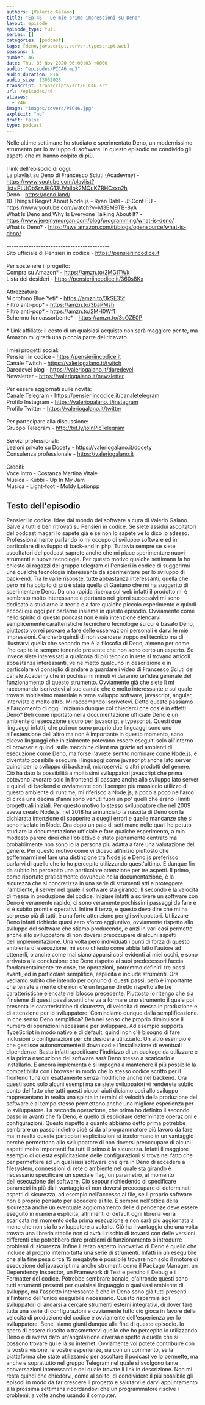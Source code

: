 ```yaml
---
authors: [Valerio Galano]
title: "Ep.46 - Le mie prime impressioni su Deno"
layout: episode
episode_type: full
series: []
categories: [podcast]
tags: [deno,javascript,server,typescript,web]
seasons: 1
number: 46
date: Thu, 05 Nov 2020 06:00:03 +0000
audio: "episodes/PIC46.mp3"
audio_duration: 816
audio_size: 13052028
transcript: transcripts/srt/PIC46.srt
url: /episodes/46
aliases: 
  - /46
image: "images/covers/PIC46.jpg"
explicit: "no"
draft: false
type: podcast
---
```

Nelle ultime settimane ho studiato e sperimentato Deno, un modernissimo strumento per lo sviluppo di software. In questo episodio ne condivido gli aspetti che mi hanno colpito di più.<br /><br />I link dell'episodio di oggi: <br />La playlist su Deno di Francesco Sciuti (Acadevmy) - <a href="https://www.youtube.com/playlist?list=PLUObSrzJKG13UValIbk2MQuKZRHCxxo2h" rel="noopener">https://www.youtube.com/playlist?list=PLUObSrzJKG13UValIbk2MQuKZRHCxxo2h</a> <br />Deno - <a href="https://deno.land/" rel="noopener">https://deno.land/</a> <br />10 Things I Regret About Node.js - Ryan Dahl - JSConf EU - <a href="https://www.youtube.com/watch?v=M3BM9TB-8yA" rel="noopener">https://www.youtube.com/watch?v=M3BM9TB-8yA</a> <br />What Is Deno and Why Is Everyone Talking About It? - <a href="https://www.jeremymorgan.com/blog/programming/what-is-deno/" rel="noopener">https://www.jeremymorgan.com/blog/programming/what-is-deno/</a> <br />What is Deno? - <a href="https://aws.amazon.com/it/blogs/opensource/what-is-deno/" rel="noopener">https://aws.amazon.com/it/blogs/opensource/what-is-deno/</a> <br /><br />------------------------------------------<br />Sito ufficiale di Pensieri in codice - <a href="https://pensieriincodice.it" rel="noopener">https://pensieriincodice.it</a> <br /><br />Per sostenere il progetto:<br />Compra su Amazon* - <a href="https://amzn.to/2MGITWk" rel="noopener">https://amzn.to/2MGITWk</a>  <br />Lista dei desideri - <a href="https://pensieriincodice.it/360s8Kx" rel="noopener">https://pensieriincodice.it/360s8Kx</a> <br /><br />Attrezzatura:<br />Microfono Blue Yeti* - <a href="https://amzn.to/3kSE35f" rel="noopener">https://amzn.to/3kSE35f</a>  <br />Filtro anti-pop* - <a href="https://amzn.to/3baPMsh" rel="noopener">https://amzn.to/3baPMsh</a>  <br />Filtro anti-pop* - <a href="https://amzn.to/2MH0Wf1" rel="noopener">https://amzn.to/2MH0Wf1</a>  <br />Schermo fonoassorbente* - <a href="https://amzn.to/3sOZE0P" rel="noopener">https://amzn.to/3sOZE0P</a>  <br /><br />* Link affiliato: il costo di un qualsiasi acquisto non sarà maggiore per te, ma Amazon mi girerà una piccola parte del ricavato. <br /><br />I miei progetti social:<br />Pensieri in codice - <a href="https://pensieriincodice.it" rel="noopener">https://pensieriincodice.it</a> <br />Canale Twitch - <a href="https://valeriogalano.it/twitch" rel="noopener">https://valeriogalano.it/twitch</a> <br />Daredevel blog - <a href="https://valeriogalano.it/daredevel" rel="noopener">https://valeriogalano.it/daredevel</a> <br />Newsletter - <a href="https://valeriogalano.it/newsletter" rel="noopener">https://valeriogalano.it/newsletter</a> <br /><br />Per essere aggiornati sulle novità:<br />Canale Telegram - <a href="https://pensieriincodice.it/canaletelegram" rel="noopener">https://pensieriincodice.it/canaletelegram</a> <br />Profilo Instagram - <a href="https://valeriogalano.it/instagram" rel="noopener">https://valeriogalano.it/instagram</a> <br />Profilo Twitter - <a href="https://valeriogalano.it/twitter" rel="noopener">https://valeriogalano.it/twitter</a> <br /><br />Per partecipare alla discussione:<br />Gruppo Telegram - <a href="http://bit.ly/joinPicTelegram" rel="noopener">http://bit.ly/joinPicTelegram</a> <br /><br />Servizi professionali:<br />Lezioni private su Docety - <a href="https://valeriogalano.it/docety" rel="noopener">https://valeriogalano.it/docety</a> <br />Consulenza professionale - <a href="https://valeriogalano.it" rel="noopener">https://valeriogalano.it</a> <br /><br />Crediti:<br />Voce intro - Costanza Martina Vitale<br />Musica - Kubbi - Up In My Jam<br />Musica - Light-foot - Moldy Lotionpp

<!-- more -->

## Testo dell'episodio

Pensieri in codice. Idee dal mondo del software a cura di Valerio Galano.
Salve a tutti e ben ritrovati su Pensieri in codice. Se siete assidui ascoltatori del podcast
magari lo sapete già e se non lo sapete ve lo dico io adesso. Professionalmente parlando io mi
occupo di sviluppo software ed in particolare di sviluppo di back-end in php. Tuttavia sempre se
siete ascoltatori del podcast saprete anche che mi piace sperimentare nuovi strumenti e nuove
tecnologie. Per questo motivo qualche settimana fa ho chiesto ai ragazzi del gruppo telegram di
Pensieri in codice di suggerirmi una qualche tecnologia interessante da sperimentare per lo
sviluppo di back-end. Tra le varie risposte, tutte abbastanza interessanti, quella che però
mi ha colpito di più è stata quella di Gaetano che mi ha suggerito di sperimentare Deno. Da una
rapida ricerca sul web infatti il prodotto mi è sembrato molto interessante e pertanto nei
giorni successivi mi sono dedicato a studiarne la teoria e a fare qualche piccolo esperimento e
quindi eccoci qui oggi per parlarne insieme in questo episodio. Ovviamente come nello spirito
di questo podcast non è mia intenzione elencarvi semplicemente caratteristiche tecniche o tecnologie
su cui è basato Deno, piuttosto vorrei provare a fare delle osservazioni personali e darvi le mie
impressioni. Cercherò quindi di non scendere troppo nel tecnico ma di illustrarvi quella che
secondo me è la filosofia di Deno, almeno per come l'ho capito io sempre tenendo presente che non sono
certo un esperto. Se invece siete interessati a qualcosa di più tecnico in rete si trovano articoli
abbastanza interessanti, ve ne metto qualcuno in descrizione e in particolare vi consiglio di andare
a guardare i video di Francesco Sciuti del canale Academy che in pochissimi minuti vi daranno un'idea
generale del funzionamento di questo strumento. Ovviamente già che siete lì mi raccomando
iscrivetevi al suo canale che è molto interessante e sul quale trovate moltissimo materiale a tema
sviluppo software, javascript, angular, interviste e molto altro. Mi raccomando iscrivetevi. Detto
questo passiamo all'argomento di oggi.
Iniziamo dunque col chiederci che cos'è in effetti Deno? Beh come riportato nella
documentazione ufficiale Deno è un ambiente di esecuzione sicuro per javascript e typescript.
Questi due linguaggi infatti, che poi non sono proprio due linguaggi sono uno all'estensione
dell'altro ma non è importante in questo momento, sono dicevo linguaggi che inizialmente potevano
essere eseguiti solo all'interno di browser e quindi sulle macchine client ma grazie ad ambienti
di esecuzione come Deno, ma forse l'avrete sentito nominare come Node.js, è diventato
possibile eseguire i linguaggi come javascript anche lato server quindi per lo sviluppo di
backend, microservizi o altri prodotti del genere. Ciò ha dato la possibilità a moltissimi sviluppatori
javascript che prima potevano lavorare solo in frontend di passare anche allo sviluppo lato
server e quindi di backend e ovviamente con il sempre più massiccio utilizzo di questo ambiente
di runtime, mi riferisco a Node.js, a poco a poco nell'arco di circa una decina d'anni sono venuti
fuori un po' quelli che erano i limiti progettuali iniziali. Per questo motivo lo stesso sviluppatore
che nel 2009 aveva creato Node.js, nel 2018 ha annunciato la nascita di Deno con la dichiarata
intenzione di sopperire a quegli errori e quelle mancanze che si sono rivelate in Node. Ora dopo
un paio di settimane nelle quali ho potuto studiare la documentazione ufficiale e fare
qualche esperimento, a mio modesto parere direi che l'obiettivo è stato pienamente centrato ma
probabilmente non sono io la persona più adatta a fare una valutazione del genere. Per questo motivo
come vi dicevo all'inizio piuttosto che soffermarmi nel fare una distinzione tra Node.js e Deno.js preferisco
parlarvi di quello che io ho percepito utilizzando quest'ultimo. E dunque fin da subito ho percepito
una particolare attenzione per tre aspetti. Il primo, come riportato praticamente dovunque
nella documentazione, è la sicurezza che si concretizza in una serie di strumenti atti a
proteggere l'ambiente, il server nel quale il software sta girando. Il secondo è la velocità
di messa in produzione del codice. Iniziare infatti a scrivere un software con Deno è veramente
rapido, ci sono veramente pochissimi passaggi da fare e si è subito pronti e operativi. Infine il
terzo, e questo devo dire che mi ha sorpreso più di tutti, è una forte attenzione per gli
sviluppatori. Utilizzare Deno infatti richiede quasi zero sforzo aggiuntivo, ovviamente rispetto
allo sviluppo del software che stiamo producendo, e anzi in vari casi permette anche allo
sviluppatore di non doversi preoccupare di alcuni aspetti dell'implementazione.
Una volta però individuati i punti di forza di questo ambiente di esecuzione,
mi sono chiesto come abbia fatto l'autore ad ottenerli, o anche come mai siano apparsi
così evidenti ai miei occhi, e sono arrivato alla conclusione che Deno rispetto ai suoi
predecessori faccia fondamentalmente tre cose, tre operazioni, potremmo definirli tre passi
avanti, ed in particolare semplifica, esplicita e include strumenti. Ora vediamo subito che
intendo per ognuno di questi passi, però è importante che teniate a mente che non c'è un
legame diretto rispetto alle tre caratteristiche elencate nel blocco precedente. Piuttosto io
ritengo che sia l'insieme di questi passi avanti che va a formare uno strumento il quale poi presenta
le caratteristiche di sicurezza, di velocità di messa in produzione e di attenzione per lo
sviluppatore. Cominciamo dunque dalla semplificazione. In che senso Deno semplifica?
Beh nel senso che proprio diminuisce il numero di operazioni necessarie per sviluppare. Ad esempio
supporta TypeScript in modo nativo e di default, quindi non c'è bisogno di fare inclusioni o
configurazioni per chi desidera utilizzarlo. Un altro esempio è che gestisce autonomamente il
download e l'installazione di eventuali dipendenze. Basta infatti specificare l'indirizzo di un
package da utilizzare e alla prima esecuzione del software sarà Deno stesso a scaricarlo e
installarlo. E ancora implementa e si impegna a mantenere il più possibile la compatibilità con
i browser in modo che lo stesso codice scritto per il frontend funzioni esattamente senza modifiche
anche nel backend. Ora questi sono solo alcuni esempi ma se siete sviluppatori vi renderete
subito conto del fatto che tutti questi piccoli aiuti diciamo così allo sviluppo rappresentano
in realtà una spinta in termini di velocità della produzione del software e al tempo stesso
permettono anche una migliore esperienza per lo sviluppatore. La seconda operazione,
che prima ho definito il secondo passo in avanti che fa Deno, è quello di esplicitare determinate
operazioni e configurazioni. Questo rispetto a quanto abbiamo detto prima potrebbe sembrare
un passo indietro cioè si dà al programmatore più lavoro da fare ma in realtà queste particolari
esplicitazioni si trasformano in un vantaggio perché permettono allo sviluppatore di non
doversi preoccupare di alcuni aspetti molto importanti fra tutti il primo è la sicurezza.
Infatti il maggiore esempio di questa esplicitazione delle configurazioni si trova
nel fatto che per permettere ad un qualsiasi software che gira in Deno di accedere a filesystem,
connessioni di rete o ambiente nel quale sta girando è necessario specificare un speciale
flag, un parametro, al momento dell'esecuzione del software. Ciò seppur richiedendo di specificare
parametri in più dà il vantaggio di non doversi preoccupare di determinati aspetti di sicurezza,
ad esempio nell'accesso ai file, se il proprio software non è proprio pensato per accedere
ai file. E sempre nell'ottica della sicurezza anche un eventuale aggiornamento delle dipendenze
deve essere eseguito in maniera esplicita, altrimenti di default ogni libreria verrà
scaricata nel momento della prima esecuzione e non sarà più aggiornata a meno che non sia
lo sviluppatore a volerlo. Ciò ha il vantaggio che una volta trovata una libreria stabile non
si avrà il rischio di trovarsi con delle versioni differenti che potrebbero dare problemi di
funzionamento o introdurre problemi di sicurezza. Infine il terzo aspetto innovativo di Deno è
quello che include al proprio interno tutta una serie di strumenti. Infatti in un eseguibile che
alla fine pesa circa 15 megabyte è possibile trovare non solo il motore di esecuzione del
javascript ma anche strumenti come il Package Manager, un Dependency Inspector, un Framework
di Test e persino il Debug e il Formatter del codice. Potrebbe sembrare banale, d'altronde
questi sono tutti strumenti presenti per qualsiasi linguaggio o qualsiasi ambiente di sviluppo, ma
l'aspetto interessante è che in Deno sono già tutti presenti all'interno dell'unico eseguibile
necessario. Questo risparmia agli sviluppatori di andarsi a cercare strumenti esterni integrativi,
di dover fare tutta una serie di configurazioni e ovviamente tutto ciò gioca in favore della
velocità di produzione del codice e ovviamente dell'esperienza per lo sviluppatore.
Bene, siamo giunti dunque alla fine di questo episodio. Io spero di essere riuscito a trasmettervi
quello che ho percepito io utilizzando Deno e di avervi dato un'angolazione diversa rispetto
a quelle che si possono trovare qui e là su internet. Ovviamente voi potete contribuire
con la vostra visione, le vostre esperienze, sia con un commento, se la piattaforma che state
utilizzando per ascoltare il podcast ve lo permette, ma anche e soprattutto nel gruppo Telegram nel
quale si svolgono tante conversazioni interessanti e del quale trovate il link in descrizione. Non mi
resta quindi che chiedervi, come al solito, di condividere il più possibile gli episodi in modo
da far crescere il progetto e salutarvi e darvi appuntamento alla prossima settimana ricordandovi
che un programmatore risolve i problemi, a volte anche usando il computer.

